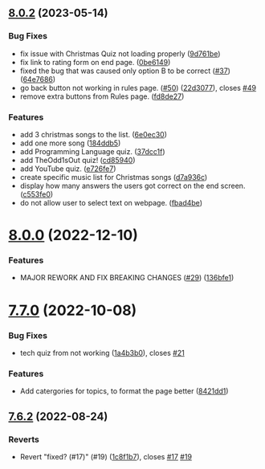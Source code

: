 ## [8.0.2](https://github.com/KendallDoesCoding/quiz/compare/v12.0.0...v8.0.2) (2023-05-14)


### Bug Fixes

* fix issue with Christmas Quiz not loading properly ([9d761be](https://github.com/KendallDoesCoding/quiz/commit/9d761be5a25ef2ef15df8acc60ca3fc73d994b79))
* fix link to rating form on end page. ([0be6149](https://github.com/KendallDoesCoding/quiz/commit/0be6149c0d1f60b04a82a387aca34c0be34fdbf0))
* fixed the bug that was caused only option B to be correct ([#37](https://github.com/KendallDoesCoding/quiz/issues/37)) ([64e7686](https://github.com/KendallDoesCoding/quiz/commit/64e7686c404a0ef8a4d12dcf688c9105be95e577))
* go back button not working in rules page. ([#50](https://github.com/KendallDoesCoding/quiz/issues/50)) ([22d3077](https://github.com/KendallDoesCoding/quiz/commit/22d30770b4014a80bb5705b4a4c55c4ee4dac6c0)), closes [#49](https://github.com/KendallDoesCoding/quiz/issues/49)
* remove extra buttons from Rules page. ([fd8de27](https://github.com/KendallDoesCoding/quiz/commit/fd8de2715ada7a8b6d57cd56a8ff3ca22814ef0e))


### Features

* add 3 christmas songs to the list. ([6e0ec30](https://github.com/KendallDoesCoding/quiz/commit/6e0ec30af8211936c1669ba5cd2078b494672f11))
* add one more song ([184ddb5](https://github.com/KendallDoesCoding/quiz/commit/184ddb5ceda8e177e5644905f7cd93b0be82f87d))
* add Programming Language quiz. ([37dcc1f](https://github.com/KendallDoesCoding/quiz/commit/37dcc1fc4a008d8924d1a8fb0693ff107505e223))
* add TheOdd1sOut quiz! ([cd85940](https://github.com/KendallDoesCoding/quiz/commit/cd85940f721d7c65314417e977e58d075d318a16))
* add YouTube quiz. ([e726fe7](https://github.com/KendallDoesCoding/quiz/commit/e726fe7cb071402c3ff71f5cad365e0025fd7ca7))
* create specific music list for Christmas songs ([d7a936c](https://github.com/KendallDoesCoding/quiz/commit/d7a936c80a869b8ca39280a9f755fb8344068c95))
* display how many answers the users got correct on the end screen. ([c553fe0](https://github.com/KendallDoesCoding/quiz/commit/c553fe0796a09ebb373d6416dee5853c35a70e60))
* do not allow user to select text on webpage. ([fbad4be](https://github.com/KendallDoesCoding/quiz/commit/fbad4bea04859581030a1548d13f2e1b3dc92e22))



# [8.0.0](https://github.com/KendallDoesCoding/quiz/compare/v7.7.0...v8.0.0) (2022-12-10)


### Features

* MAJOR REWORK AND FIX BREAKING CHANGES ([#29](https://github.com/KendallDoesCoding/quiz/issues/29)) ([136bfe1](https://github.com/KendallDoesCoding/quiz/commit/136bfe1c51f1f6911a1b42c6221c5189b98646cb))



# [7.7.0](https://github.com/KendallDoesCoding/quiz/compare/v7.6.2...v7.7.0) (2022-10-08)


### Bug Fixes

* tech quiz from not working ([1a4b3b0](https://github.com/KendallDoesCoding/quiz/commit/1a4b3b029d4e71c8fcd82d26d2d9e5261c471ace)), closes [#21](https://github.com/KendallDoesCoding/quiz/issues/21)


### Features

* Add catergories for topics, to format the page better ([8421dd1](https://github.com/KendallDoesCoding/quiz/commit/8421dd1f1f5a46426dffe4f9c0599784fda1ea2d))



## [7.6.2](https://github.com/KendallDoesCoding/quiz/compare/v7.6.1...v7.6.2) (2022-08-24)


### Reverts

* Revert "fixed? (#17)" (#19) ([1c8f1b7](https://github.com/KendallDoesCoding/quiz/commit/1c8f1b7d681096de020a10a009114ecc960b6f9c)), closes [#17](https://github.com/KendallDoesCoding/quiz/issues/17) [#19](https://github.com/KendallDoesCoding/quiz/issues/19)



